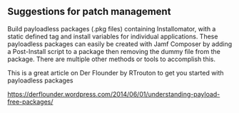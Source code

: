 ## Suggestions for patch management

Build payloadless packages (.pkg files) containing Installomator, with a static defined tag and install variables for individual applications. 
These payloadless packages can easily be created with Jamf Composer by adding a Post-Install script to a package then removing the dummy file from the package.
There are multiple other methods or tools to accomplish this.

This is a great article on Der Flounder by RTrouton to get you started with payloadless packages

https://derflounder.wordpress.com/2014/06/01/understanding-payload-free-packages/
